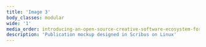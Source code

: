 ```yaml
---
title: 'Image 3'
body_classes: modular
wide: '1'
media_order: introducing-an-open-source-creative-software-ecosystem-for-professional-graphic-design-on-linux-part-2-4.jpg
description: 'Publication mockup designed in Scribus on Linux'
---
```



